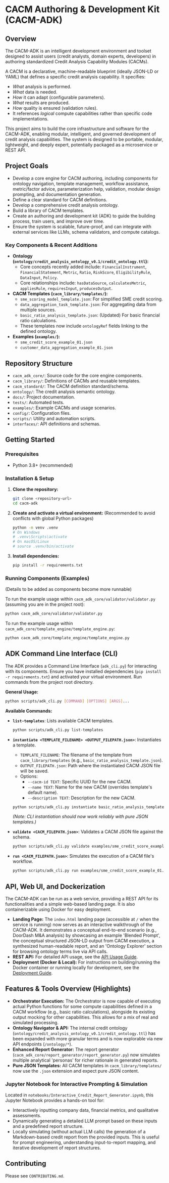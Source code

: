 # CACM Authoring & Development Kit (CACM-ADK)

## Overview

The CACM-ADK is an intelligent development environment and toolset designed to assist users (credit analysts, domain experts, developers) in authoring standardized Credit Analysis Capability Modules (CACMs).

A CACM is a declarative, machine-readable blueprint (ideally JSON-LD or YAML) that defines a specific credit analysis capability. It specifies:
- *What* analysis is performed.
- *What* data is needed.
- *How* it can adapt (configurable parameters).
- *What* results are produced.
- *How* quality is ensured (validation rules).
- It references *logical* compute capabilities rather than specific code implementations.

This project aims to build the core infrastructure and software for the CACM-ADK, enabling modular, intelligent, and governed development of credit analysis capabilities. The system is designed to be portable, modular, lightweight, and deeply expert, potentially packaged as a microservice or REST API.

## Project Goals

-   Develop a core engine for CACM authoring, including components for ontology navigation, template management, workflow assistance, metric/factor advice, parameterization help, validation, modular design prompting, and documentation generation.
-   Define a clear standard for CACM definitions.
-   Develop a comprehensive credit analysis ontology.
-   Build a library of CACM templates.
-   Create an authoring and development kit (ADK) to guide the building process, train users, and improve over time.
-   Ensure the system is scalable, future-proof, and can integrate with external services like LLMs, schema validators, and compute catalogs.

### Key Components & Recent Additions

*   **Ontology (`ontology/credit_analysis_ontology_v0.1/credit_ontology.ttl`):**
    *   Core concepts recently added include: `FinancialInstrument`, `FinancialStatement`, `Metric`, `Ratio`, `RiskScore`, `EligibilityRule`, `DataInput`, `Policy`.
    *   Core relationships include: `hasDataSource`, `calculatesMetric`, `appliesRule`, `requiresInput`, `producesOutput`.
*   **CACM Templates (`cacm_library/templates/`):**
    *   `sme_scoring_model_template.json`: For simplified SME credit scoring.
    *   `data_aggregation_task_template.json`: For aggregating data from multiple sources.
    *   `basic_ratio_analysis_template.json`: (Updated) For basic financial ratio calculations.
    *   These templates now include `ontologyRef` fields linking to the defined ontology.
*   **Examples (`examples/`):**
    *   `sme_credit_score_example_01.json`
    *   `customer_data_aggregation_example_01.json`

## Repository Structure

-   `cacm_adk_core/`: Source code for the core engine components.
-   `cacm_library/`: Definitions of CACMs and reusable templates.
-   `cacm_standard/`: The CACM definition standard/schema.
-   `ontology/`: The credit analysis semantic ontology.
-   `docs/`: Project documentation.
-   `tests/`: Automated tests.
-   `examples/`: Example CACMs and usage scenarios.
-   `config/`: Configuration files.
-   `scripts/`: Utility and automation scripts.
-   `interfaces/`: API definitions and schemas.

## Getting Started

### Prerequisites
- Python 3.8+ (recommended)

### Installation & Setup

1.  **Clone the repository:**
    ```bash
    git clone <repository-url>
    cd cacm-adk
    ```

2.  **Create and activate a virtual environment:**
    (Recommended to avoid conflicts with global Python packages)
    ```bash
    python -m venv .venv
    # On Windows
    # .venv\Scripts\activate
    # On macOS/Linux
    # source .venv/bin/activate
    ```

3.  **Install dependencies:**
    ```bash
    pip install -r requirements.txt
    ```

### Running Components (Examples)
(Details to be added as components become more runnable)

To run the example usage within `cacm_adk_core/validator/validator.py` (assuming you are in the project root):
```bash
python cacm_adk_core/validator/validator.py
```
To run the example usage within `cacm_adk_core/template_engine/template_engine.py`:
```bash
python cacm_adk_core/template_engine/template_engine.py
```

## ADK Command Line Interface (CLI)

The ADK provides a Command Line Interface (`adk_cli.py`) for interacting with its components.
Ensure you have installed dependencies (`pip install -r requirements.txt`) and activated your virtual environment.
Run commands from the project root directory.

**General Usage:**
```bash
python scripts/adk_cli.py [COMMAND] [OPTIONS] [ARGS]...
```

**Available Commands:**

*   **`list-templates`**: Lists available CACM templates.
    ```bash
    python scripts/adk_cli.py list-templates
    ```

*   **`instantiate <TEMPLATE_FILENAME> <OUTPUT_FILEPATH.json>`**: Instantiates a template.
    *   `TEMPLATE_FILENAME`: The filename of the template from `cacm_library/templates` (e.g., `basic_ratio_analysis_template.json`).
    *   `OUTPUT_FILEPATH.json`: Path where the instantiated CACM JSON file will be saved.
    *   Options:
        *   `--cacm-id TEXT`: Specific UUID for the new CACM.
        *   `--name TEXT`: Name for the new CACM (overrides template's default name).
        *   `--description TEXT`: Description for the new CACM.
    ```bash
    python scripts/adk_cli.py instantiate basic_ratio_analysis_template.json examples/my_ratio_cacm.json --name "My Custom Ratio Analysis"
    ```
    *(Note: CLI instantiation should now work reliably with pure JSON templates.)*

*   **`validate <CACM_FILEPATH.json>`**: Validates a CACM JSON file against the schema.
    ```bash
    python scripts/adk_cli.py validate examples/sme_credit_score_example_01.json
    ```

*   **`run <CACM_FILEPATH.json>`**: Simulates the execution of a CACM file's workflow.
    ```bash
    python scripts/adk_cli.py run examples/sme_credit_score_example_01.json
    ```

## API, Web UI, and Dockerization

The CACM-ADK can be run as a web service, providing a REST API for its functionalities and a simple web-based landing page. It is also containerizable using Docker for easy deployment.

*   **Landing Page:** The `index.html` landing page (accessible at `/` when the service is running) now serves as an interactive walkthrough of the CACM-ADK. It demonstrates a conceptual end-to-end scenario (e.g., DoorDash M&A analysis) by showcasing an example 'Blended Prompt', the conceptual structured JSON-LD output from CACM execution, a synthesized human-readable report, and an 'Ontology Explorer' section for browsing ontology terms live via API calls.
*   **REST API:** For detailed API usage, see the [API Usage Guide](./docs/api_usage.md).
*   **Deployment (Docker & Local):** For instructions on building/running the Docker container or running locally for development, see the [Deployment Guide](./docs/deployment.md).

## Features & Tools Overview (Highlights)
*   **Orchestrator Execution:** The Orchestrator is now capable of executing actual Python functions for some compute capabilities defined in a CACM workflow (e.g., basic ratio calculations), alongside its existing output mocking for other capabilities. This allows for a mix of real and simulated processing.
*   **Ontology Navigator & API:** The internal credit ontology (`ontology/credit_analysis_ontology_v0.1/credit_ontology.ttl`) has been expanded with more granular terms and is now explorable via new API endpoints (`/ontology/*`).
*   **Enhanced Report Generator:** The report generator (`cacm_adk_core/report_generator/report_generator.py`) now simulates multiple analytical 'personas' for richer rationale in generated reports.
*   **Pure JSON Templates:** All CACM templates in `cacm_library/templates/` now use the `.json` extension and expect pure JSON content.

### Jupyter Notebook for Interactive Prompting & Simulation
Located in `notebooks/Interactive_Credit_Report_Generator.ipynb`, this Jupyter Notebook provides a hands-on tool for:
*   Interactively inputting company data, financial metrics, and qualitative assessments.
*   Dynamically generating a detailed LLM prompt based on these inputs and a predefined report structure.
*   Locally simulating (without actual LLM calls) the generation of a Markdown-based credit report from the provided inputs.
This is useful for prompt engineering, understanding input-to-report mapping, and iterative development of report structures.

## Contributing
Please see `CONTRIBUTING.md`.
